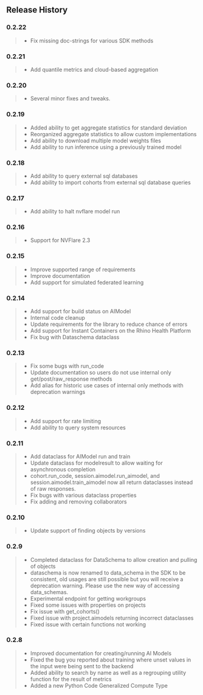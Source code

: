 ## Release History

### 0.2.22
> - Fix missing doc-strings for various SDK methods

### 0.2.21
> - Add quantile metrics and cloud-based aggregation

### 0.2.20
> - Several minor fixes and tweaks.

### 0.2.19
> - Added ability to get aggregate statistics for standard deviation
> - Reorganized aggregate statistics to allow custom implementations
> - Add ability to download multiple model weights files
> - Add ability to run inference using a previously trained model

### 0.2.18
> - Add ability to query external sql databases
> - Add ability to import cohorts from external sql database queries

### 0.2.17
> - Add ability to halt nvflare model run

### 0.2.16
> - Support for NVFlare 2.3

### 0.2.15
> - Improve supported range of requirements
> - Improve documentation
> - Add support for simulated federated learning

### 0.2.14
> - Add support for build status on AIModel
> - Internal code cleanup
> - Update requirements for the library to reduce chance of errors
> - Add support for Instant Containers on the Rhino Health Platform
> - Fix bug with Dataschema dataclass

### 0.2.13
> - Fix some bugs with run_code
> - Update documentation so users do not use internal only get/post/raw_response methods
> - Add alias for historic use cases of internal only methods with deprecation warnings

### 0.2.12
> - Add support for rate limiting
> - Add ability to query system resources

### 0.2.11
> - Add dataclass for AIModel run and train
> - Update dataclass for modelresult to allow waiting for asynchronous completion
> - cohort.run_code, session.aimodel.run_aimodel, and session.aimodel.train_aimodel 
now all return dataclasses instead of raw responses.
> - Fix bugs with various dataclass properties
> - Fix adding and removing collaborators

### 0.2.10
> - Update support of finding objects by versions

### 0.2.9

> - Completed dataclass for DataSchema to allow creation and pulling of objects
> - dataschema is now renamed to data_schema in the SDK to be consistent, 
old usages are still possible but you will receive a deprecation warning. Please use the new way of accessing data_schemas.
> - Experimental endpoint for getting workgroups
> - Fixed some issues with properties on projects
> - Fix issue with get_cohorts()
> - Fixed issue with project.aimodels returning incorrect dataclasses
> - Fixed issue with certain functions not working

### 0.2.8

> - Improved documentation for creating/running AI Models
> - Fixed the bug you reported about training where unset values in the input were being sent to the backend
> - Added ability to search by name as well as a regrouping utility function for the result of metrics
> - Added a new Python Code Generalized Compute Type
